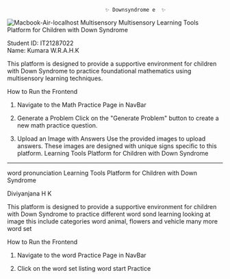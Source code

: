 
                                    ✨ Downsyndrome e  ✨
 ![Macbook-Air-localhost](https://github.com/user-attachments/assets/6f4d43c7-82a3-4b6f-944a-f4a274efae84)
 Multisensory Multisensory Learning Tools Platform for Children with Down Syndrome


Student ID: IT21287022  
Name: Kumara W.R.A.H.K

This platform is designed to provide a supportive environment for children with Down Syndrome to practice foundational mathematics using multisensory learning techniques.

 How to Run the Frontend

1. Navigate to the Math Practice Page in NavBar

2. Generate a Problem
   Click on the "Generate Problem" button to create a new math practice question.

3. Upload an Image with Answers
   Use the provided images to upload answers. These images are designed with unique signs specific to this platform.  Learning Tools Platform for Children with Down Syndrome

**********************************************

 word pronunciation Learning Tools Platform for Children with Down Syndrome

 Diviyanjana H K

This platform is designed to provide a supportive environment for children with Down Syndrome to practice different word sond learning looking at image this include categories word animal, flowers and vehicle many more word set

 How to Run the Frontend

1. Navigate to the word Practice Page in NavBar

2.  Click on the word set listing word start Practice
  

 


